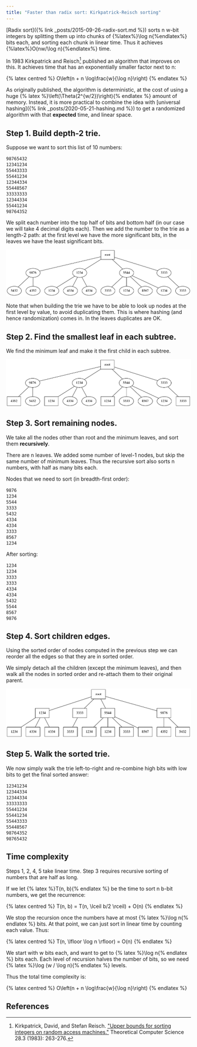 ```yaml
---
title: "Faster than radix sort: Kirkpatrick-Reisch sorting"
---
```

[Radix sort]({% link _posts/2015-09-26-radix-sort.md %}) sorts n w-bit integers by splitting them
up into chunks of {%latex%}\log n{%endlatex%} bits each, and sorting each chunk in linear time.
Thus it achieves {%latex%}O(nw/\log n){%endlatex%} time.

In 1983 Kirkpatrick and Reisch[^kr] published an algorithm that improves on this. It achieves time
that has an exponentially smaller factor next to n:

{% latex centred %}
O\left(n + n \log\frac{w}{\log n}\right)
{% endlatex %}

As originally published, the algorithm is deterministic, at the cost of using a huge
{% latex %}\left(\Theta(2^{w/2})\right){% endlatex %}
amount of memory. Instead, it is more practical to combine the idea with
[universal hashing]({% link _posts/2020-05-21-hashing.md %}) to get a randomized algorithm with that **expected** time, and linear space.

## Step 1. Build depth-2 trie.

Suppose we want to sort this list of 10 numbers:

~~~
98765432
12341234
55443333
55441234
12344334
55448567
33333333
12344334
55441234
98764352
~~~

We split each number into the top half of bits and bottom half (in our case we will take 4 decimal digits
each). Then we add the number to the trie as a length-2 path: at the first level we have the more significant
bits, in the leaves we have the least significant bits.

![trie](/assets/images/kirkpatrick-reisch/trie.png)

Note that when building the trie we have to be able to look up nodes at the first level by value, to
avoid duplicating them. This is where hashing (and hence randomization) comes in. In the leaves duplicates
are OK.

## Step 2. Find the smallest leaf in each subtree.

We find the minimum leaf and make it the first child in each subtree.

![trie_min](/assets/images/kirkpatrick-reisch/trie_min.png)

## Step 3. Sort remaining nodes.

We take all the nodes other than root and the minimum leaves, and sort them **recursively**.

There are n leaves. We added some number of level-1 nodes, but skip the same number of minimum leaves.
Thus the recursive sort also sorts n numbers, with half as many bits each.

Nodes that we need to sort (in breadth-first order):

~~~
9876
1234
5544
3333
5432
4334
4334
3333
8567
1234
~~~

After sorting:

~~~
1234
1234
3333
3333
4334
4334
5432
5544
8567
9876
~~~

## Step 4. Sort children edges.

Using the sorted order of nodes computed in the previous step we can reorder all the edges so
that they are in sorted order.

We simply detach all the children (except the minimum leaves), and then walk all the nodes in sorted
order and re-attach them to their original parent.

![trie_sorted](/assets/images/kirkpatrick-reisch/trie_sorted.png)

## Step 5. Walk the sorted trie.

We now simply walk the trie left-to-right and re-combine high bits with low bits to get the
final sorted answer:

~~~
12341234
12344334
12344334
33333333
55441234
55441234
55443333
55448567
98764352
98765432
~~~

## Time complexity

Steps 1, 2, 4, 5 take linear time. Step 3 requires recursive sorting of numbers that are half
as long.

If we let {% latex %}T(n, b){% endlatex %} be the time to sort n b-bit numbers, we get the recurrence:

{% latex centred %}
T(n, b) = T(n, \lceil b/2 \rceil) + O(n)
{% endlatex %}

We stop the recursion once the numbers have at most {% latex %}\log n{% endlatex %} bits. At that
point, we can just sort in linear time by counting each value. Thus:

{% latex centred %}
T(n, \lfloor \log n \rfloor) = O(n)
{% endlatex %}

We start with w bits each, and want to get to {% latex %}\log n{% endlatex %} bits each. Each level of recursion
halves the number of bits, so we need {% latex %}\log (w / \log n){% endlatex %} levels.

Thus the total time complexity is:

{% latex centred %}
O\left(n + n \log\frac{w}{\log n}\right)
{% endlatex %}

## References

[^kr]: Kirkpatrick, David, and Stefan Reisch. ["Upper bounds for sorting integers on random access machines."](https://www.sciencedirect.com/science/article/pii/0304397583900233) Theoretical Computer Science 28.3 (1983): 263-276.
